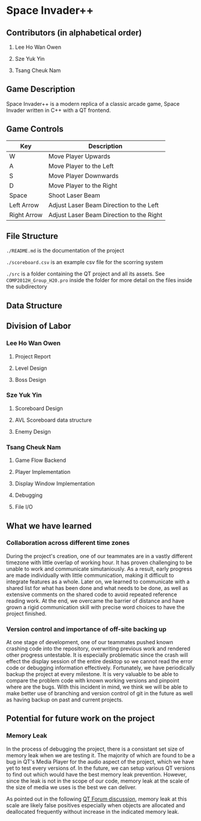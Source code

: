# Space Invader++

## Contributors (in alphabetical order)

1. Lee Ho Wan Owen

2. Sze Yuk Yin

3. Tsang Cheuk Nam

## Game Description

Space Invader++ is a modern replica of a classic arcade game, Space Invader written in C++ with a QT frontend. 

## Game Controls

| Key         	| Description                              	|
|-------------	|------------------------------------------	|
| W           	| Move Player Upwards                      	|
| A           	| Move Player to the Left                  	|
| S           	| Move Player Downwards                    	|
| D           	| Move Player to the Right                 	|
| Space       	| Shoot Laser Beam                         	|
| Left Arrow  	| Adjust Laser Beam Direction to the Left  	|
| Right Arrow 	| Adjust Laser Beam Direction to the Right 	|

## File Structure

`./README.md` is the documentation of the project

`./scoreboard.csv` is an example csv file for the scorring system

`./src` is a folder containing the QT project and all its assets. See `COMP2012H_Group_H20.pro` inside the folder for more detail on the files inside the subdirectory


## Data Structure

## Division of Labor

### Lee Ho Wan Owen

1. Project Report

2. Level Design

3. Boss Design

### Sze Yuk Yin

1. Scoreboard Design

2. AVL Scoreboard data structure

3. Enemy Design

### Tsang Cheuk Nam

1. Game Flow Backend

2. Player Implementation

3. Display Window Implementation

4. Debugging

5. File I/O

## What we have learned

### Collaboration across different time zones

During the project's creation, one of our teammates are in a vastly different timezone with little overlap of working hour. It has proven challenging to be unable to work and communicate simutaniously. As a result, early progress are made individually with little communication, making it difficult to integrate features as a whole. Later on, we learned to communicate with a shared list for what has been done and what needs to be done, as well as extensive comments on the shared code to avoid repeated reference reading work. At the end, we overcame the barrier of distance and have grown a rigid communication skill with precise word choices to have the project finished.

### Version control and importance of off-site backing up

At one stage of development, one of our teammates pushed known crashing code into the repository, overwriting previous work and rendered other progress untestable. It is especially problematic since the crash will effect the display session of the entire desktop so we cannot read the error code or debugging information effectively. Fortunately, we have periodically backup the project at every milestone. It is very valuable to be able to compare the problem code with known working versions and pinpoint where are the bugs. With this incident in mind, we think we will be able to make better use of branching and version control of git in the future as well as having backup on past and current projects.

## Potential for future work on the project

### Memory Leak

In the process of debugging the project, there is a consistant set size of memory leak when we are testing it. The majority of which are found to be a bug in QT's Media Player for the audio aspect of the project, which we have yet to test every versions of. In the future, we can setup various QT versions to find out which would have the best memory leak prevention. However, since the leak is not in the scope of our code, memory leak at the scale of the size of media we uses is the best we can deliver.

As pointed out in the following [QT Forum discussion](https://forum.qt.io/topic/84048/memory-leak-on-empty-qt-widgets-application), memory leak at this scale are likely false positives especially when objects are allocated and deallocated frequently without increase in the indicated memory leak.

